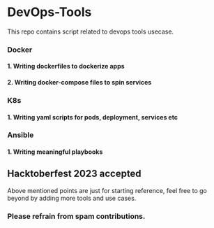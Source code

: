 # DevOps-Tools
This repo contains script related to devops tools usecase. 
### Docker
#### 1. Writing dockerfiles to dockerize apps
#### 2. Writing docker-compose files to spin services

### K8s
#### 1. Writing yaml scripts for pods, deployment, services etc

### Ansible
#### 1. Writing meaningful playbooks 


## Hacktoberfest 2023 accepted
Above mentioned points are just for starting reference, feel free to go beyond by adding more tools and use cases.
### Please refrain from spam contributions.
